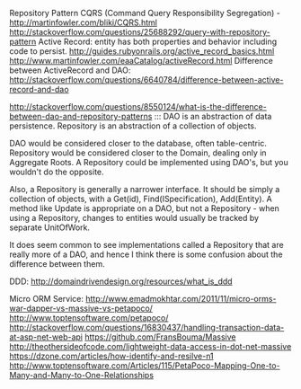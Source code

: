 Repository Pattern
CQRS (Command Query Responsibility Segregation) - http://martinfowler.com/bliki/CQRS.html
http://stackoverflow.com/questions/25688292/query-with-repository-pattern
Active Record: entity has both properties and behavior including code to persist.
http://guides.rubyonrails.org/active_record_basics.html
http://www.martinfowler.com/eaaCatalog/activeRecord.html 
Difference between ActiveRecord and DAO: http://stackoverflow.com/questions/6640784/difference-between-active-record-and-dao

http://stackoverflow.com/questions/8550124/what-is-the-difference-between-dao-and-repository-patterns
:::
DAO is an abstraction of data persistence. Repository is an abstraction of a collection of objects.

DAO would be considered closer to the database, often table-centric. Repository would be considered closer to the Domain, dealing only in Aggregate Roots. A Repository could be implemented using DAO's, but you wouldn't do the opposite.

Also, a Repository is generally a narrower interface. It should be simply a collection of objects, with a Get(id), Find(ISpecification), Add(Entity). A method like Update is appropriate on a DAO, but not a Repository - when using a Repository, changes to entities would usually be tracked by separate UnitOfWork.

It does seem common to see implementations called a Repository that are really more of a DAO, and hence I think there is some confusion about the difference between them.


DDD: 
http://domaindrivendesign.org/resources/what_is_ddd


Micro ORM Service:
http://www.emadmokhtar.com/2011/11/micro-orms-war-dapper-vs-massive-vs-petapoco/
http://www.toptensoftware.com/petapoco/
http://stackoverflow.com/questions/16830437/handling-transaction-data-at-asp-net-web-api
https://github.com/FransBouma/Massive
http://theothersideofcode.com/lightweight-data-access-in-dot-net-massive
https://dzone.com/articles/how-identify-and-resilve-n1
http://www.toptensoftware.com/Articles/115/PetaPoco-Mapping-One-to-Many-and-Many-to-One-Relationships

